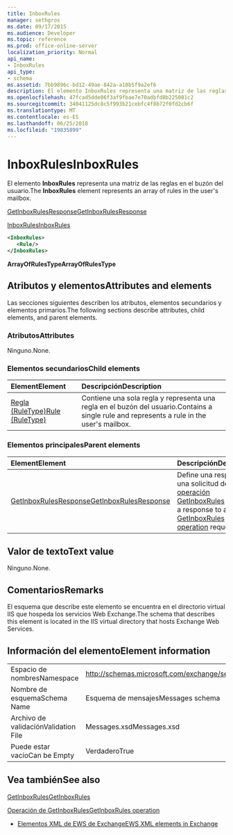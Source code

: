 ```yaml
---
title: InboxRules
manager: sethgros
ms.date: 09/17/2015
ms.audience: Developer
ms.topic: reference
ms.prod: office-online-server
localization_priority: Normal
api_name:
- InboxRules
api_type:
- schema
ms.assetid: 7bb9896c-bd12-49ae-842a-a10b5f9a2ef6
description: El elemento InboxRules representa una matriz de las reglas en el buzón del usuario.
ms.openlocfilehash: 47fcad5dde06f3af9fbae7e70adbfd8b225081c2
ms.sourcegitcommit: 34041125dc8c5f993b21cebfc4f8b72f0fd2cb6f
ms.translationtype: MT
ms.contentlocale: es-ES
ms.lasthandoff: 06/25/2018
ms.locfileid: "19835899"
---
```

# <a name="inboxrules"></a><span data-ttu-id="73cfb-103">InboxRules</span><span class="sxs-lookup"><span data-stu-id="73cfb-103">InboxRules</span></span>

<span data-ttu-id="73cfb-104">El elemento **InboxRules** representa una matriz de las reglas en el buzón del usuario.</span><span class="sxs-lookup"><span data-stu-id="73cfb-104">The **InboxRules** element represents an array of rules in the user's mailbox.</span></span> 
  
[<span data-ttu-id="73cfb-105">GetInboxRulesResponse</span><span class="sxs-lookup"><span data-stu-id="73cfb-105">GetInboxRulesResponse</span></span>](getinboxrulesresponse.md)
  
[<span data-ttu-id="73cfb-106">InboxRules</span><span class="sxs-lookup"><span data-stu-id="73cfb-106">InboxRules</span></span>](inboxrules.md)
  
```XML
<InboxRules>
   <Rule/>
</InboxRules>
```

 <span data-ttu-id="73cfb-107">**ArrayOfRulesType**</span><span class="sxs-lookup"><span data-stu-id="73cfb-107">**ArrayOfRulesType**</span></span>
## <a name="attributes-and-elements"></a><span data-ttu-id="73cfb-108">Atributos y elementos</span><span class="sxs-lookup"><span data-stu-id="73cfb-108">Attributes and elements</span></span>

<span data-ttu-id="73cfb-109">Las secciones siguientes describen los atributos, elementos secundarios y elementos primarios.</span><span class="sxs-lookup"><span data-stu-id="73cfb-109">The following sections describe attributes, child elements, and parent elements.</span></span>
  
### <a name="attributes"></a><span data-ttu-id="73cfb-110">Atributos</span><span class="sxs-lookup"><span data-stu-id="73cfb-110">Attributes</span></span>

<span data-ttu-id="73cfb-111">Ninguno.</span><span class="sxs-lookup"><span data-stu-id="73cfb-111">None.</span></span>
  
### <a name="child-elements"></a><span data-ttu-id="73cfb-112">Elementos secundarios</span><span class="sxs-lookup"><span data-stu-id="73cfb-112">Child elements</span></span>

|<span data-ttu-id="73cfb-113">**Element**</span><span class="sxs-lookup"><span data-stu-id="73cfb-113">**Element**</span></span>|<span data-ttu-id="73cfb-114">**Descripción**</span><span class="sxs-lookup"><span data-stu-id="73cfb-114">**Description**</span></span>|
|:-----|:-----|
|[<span data-ttu-id="73cfb-115">Regla (RuleType)</span><span class="sxs-lookup"><span data-stu-id="73cfb-115">Rule (RuleType)</span></span>](rule-ruletype.md) <br/> |<span data-ttu-id="73cfb-116">Contiene una sola regla y representa una regla en el buzón del usuario.</span><span class="sxs-lookup"><span data-stu-id="73cfb-116">Contains a single rule and represents a rule in the user's mailbox.</span></span>  <br/> |
   
### <a name="parent-elements"></a><span data-ttu-id="73cfb-117">Elementos principales</span><span class="sxs-lookup"><span data-stu-id="73cfb-117">Parent elements</span></span>

|<span data-ttu-id="73cfb-118">**Element**</span><span class="sxs-lookup"><span data-stu-id="73cfb-118">**Element**</span></span>|<span data-ttu-id="73cfb-119">**Descripción**</span><span class="sxs-lookup"><span data-stu-id="73cfb-119">**Description**</span></span>|
|:-----|:-----|
|[<span data-ttu-id="73cfb-120">GetInboxRulesResponse</span><span class="sxs-lookup"><span data-stu-id="73cfb-120">GetInboxRulesResponse</span></span>](getinboxrulesresponse.md) <br/> |<span data-ttu-id="73cfb-121">Define una respuesta a una solicitud de [operación GetInboxRules](getinboxrules-operation.md) .</span><span class="sxs-lookup"><span data-stu-id="73cfb-121">Defines a response to a [GetInboxRules operation](getinboxrules-operation.md) request.</span></span>  <br/> |
   
## <a name="text-value"></a><span data-ttu-id="73cfb-122">Valor de texto</span><span class="sxs-lookup"><span data-stu-id="73cfb-122">Text value</span></span>

<span data-ttu-id="73cfb-123">Ninguno.</span><span class="sxs-lookup"><span data-stu-id="73cfb-123">None.</span></span>
  
## <a name="remarks"></a><span data-ttu-id="73cfb-124">Comentarios</span><span class="sxs-lookup"><span data-stu-id="73cfb-124">Remarks</span></span>

<span data-ttu-id="73cfb-125">El esquema que describe este elemento se encuentra en el directorio virtual IIS que hospeda los servicios Web Exchange.</span><span class="sxs-lookup"><span data-stu-id="73cfb-125">The schema that describes this element is located in the IIS virtual directory that hosts Exchange Web Services.</span></span>
  
## <a name="element-information"></a><span data-ttu-id="73cfb-126">Información del elemento</span><span class="sxs-lookup"><span data-stu-id="73cfb-126">Element information</span></span>

|||
|:-----|:-----|
|<span data-ttu-id="73cfb-127">Espacio de nombres</span><span class="sxs-lookup"><span data-stu-id="73cfb-127">Namespace</span></span>  <br/> |http://schemas.microsoft.com/exchange/services/2006/messages  <br/> |
|<span data-ttu-id="73cfb-128">Nombre de esquema</span><span class="sxs-lookup"><span data-stu-id="73cfb-128">Schema Name</span></span>  <br/> |<span data-ttu-id="73cfb-129">Esquema de mensajes</span><span class="sxs-lookup"><span data-stu-id="73cfb-129">Messages schema</span></span>  <br/> |
|<span data-ttu-id="73cfb-130">Archivo de validación</span><span class="sxs-lookup"><span data-stu-id="73cfb-130">Validation File</span></span>  <br/> |<span data-ttu-id="73cfb-131">Messages.xsd</span><span class="sxs-lookup"><span data-stu-id="73cfb-131">Messages.xsd</span></span>  <br/> |
|<span data-ttu-id="73cfb-132">Puede estar vacío</span><span class="sxs-lookup"><span data-stu-id="73cfb-132">Can be Empty</span></span>  <br/> |<span data-ttu-id="73cfb-133">Verdadero</span><span class="sxs-lookup"><span data-stu-id="73cfb-133">True</span></span>  <br/> |
   
## <a name="see-also"></a><span data-ttu-id="73cfb-134">Vea también</span><span class="sxs-lookup"><span data-stu-id="73cfb-134">See also</span></span>



[<span data-ttu-id="73cfb-135">GetInboxRules</span><span class="sxs-lookup"><span data-stu-id="73cfb-135">GetInboxRules</span></span>](getinboxrules.md)
  
[<span data-ttu-id="73cfb-136">Operación de GetInboxRules</span><span class="sxs-lookup"><span data-stu-id="73cfb-136">GetInboxRules operation</span></span>](getinboxrules-operation.md)


- [<span data-ttu-id="73cfb-137">Elementos XML de EWS de Exchange</span><span class="sxs-lookup"><span data-stu-id="73cfb-137">EWS XML elements in Exchange</span></span>](ews-xml-elements-in-exchange.md)

